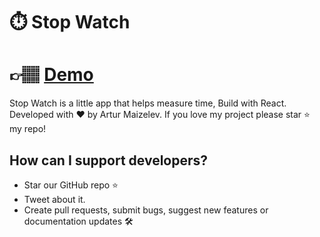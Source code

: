 # ⏱️ Stop Watch

# 👉🏽 [Demo](https://stopwatch08.netlify.com/)

Stop Watch is a little app that helps measure time, Build with React. Developed with ❤️ by Artur Maizelev.
If you love my project please star ⭐️ my repo!

## How can I support developers?

- Star our GitHub repo :star:
- Tweet about it.
- Create pull requests, submit bugs, suggest new features or documentation updates 🛠
